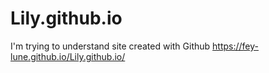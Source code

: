 # Lily.github.io
I'm trying to understand site created with Github
https://fey-lune.github.io/Lily.github.io/

